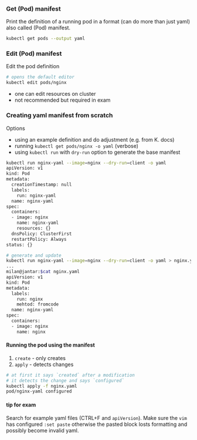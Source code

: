 ### Get (Pod) manifest

Print the definition of a running pod in a format (can do more than just yaml) also called (Pod) manifest.
```bash
kubectl get pods --output yaml
```

### Edit (Pod) manifest

Edit the pod definition
```bash
# opens the default editor
kubectl edit pods/nginx
```
- one can edit resources on cluster
- not recommended but required in exam

### Creating yaml manifest from scratch

Options
- using an example definition and do adjustment (e.g. from K. docs)
- running `kubectl get pods/nginx -o yaml` (verbose)
- using `kubectl run` with `dry-run` option to generate the base manifest

```bash
kubectl run nginx-yaml --image=nginx --dry-run=client -o yaml
apiVersion: v1
kind: Pod
metadata:
  creationTimestamp: null
  labels:
    run: nginx-yaml
  name: nginx-yaml
spec:
  containers:
  - image: nginx
    name: nginx-yaml
    resources: {}
  dnsPolicy: ClusterFirst
  restartPolicy: Always
status: {}
```

```bash
# generate and update
kubectl run nginx-yaml --image=nginx --dry-run=client -o yaml > nginx.yaml
...
milan@jantar:$cat nginx.yaml
apiVersion: v1
kind: Pod
metadata:
  labels:
    run: nginx
    mehtod: fromcode
  name: nginx-yaml
spec:
  containers:
  - image: nginx
    name: nginx
```
#### Running the pod using the manifest

1. `create` - only creates
2. `apply` - detects changes

```bash
# at first it says `created` after a modification
# it detects the change and says `configured`
kubectl apply -f nginx.yaml
pod/nginx-yaml configured
```


#### tip for exam

Search for example yaml files (CTRL+F and `apiVersion`). Make sure the `vim` has configured `:set paste` otherwise the pasted block losts formatting and possibly become invalid yaml.

